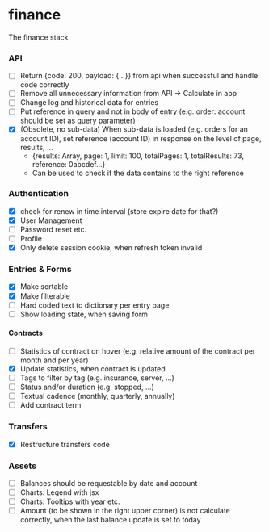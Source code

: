 # finance
The finance stack

### API
- [ ] Return {code: 200, payload: {...}} from api when successful and handle code correctly
- [ ] Remove all unnecessary information from API -> Calculate in app
- [ ] Change log and historical data for entries
- [ ] Put reference in query and not in body of entry (e.g. order: account should be set as query parameter)
- [x] (Obsolete, no sub-data) When sub-data is loaded (e.g. orders for an account ID), set reference (account ID) in response on the level of page, results, ...
    - {results: Array, page: 1, limit: 100, totalPages: 1, totalResults: 73, reference: 0abcdef...}
    - Can be used to check if the data contains to the right reference

### Authentication
- [x] check for renew in time interval (store expire date for that?)
- [x] User Management
- [ ] Password reset etc.
- [ ] Profile
- [x] Only delete session cookie, when refresh token invalid

### Entries & Forms
- [x] Make sortable
- [x] Make filterable
- [ ] Hard coded text to dictionary per entry page
- [ ] Show loading state, when saving form

#### Contracts
- [ ] Statistics of contract on hover (e.g. relative amount of the contract per month and per year)
- [x] Update statistics, when contract is updated
- [ ] Tags to filter by tag (e.g. insurance, server, ...)
- [ ] Status and/or duration (e.g. stopped, ...)
- [ ] Textual cadence (monthly, quarterly, annually)
- [ ] Add contract term

### Transfers
- [x] Restructure transfers code

### Assets
- [ ] Balances should be requestable by date and account
- [ ] Charts: Legend with jsx
- [ ] Charts: Tooltips with year etc.
- [ ] Amount (to be shown in the right upper corner) is not calculate correctly, when the last balance update is set to today
